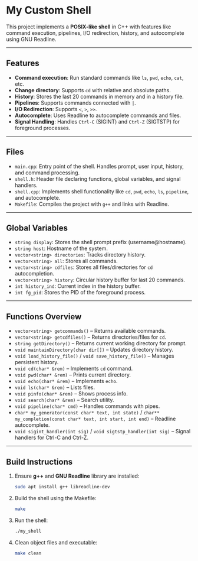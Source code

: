 # My Custom Shell

This project implements a **POSIX-like shell** in C++ with features like command execution, pipelines, I/O redirection, history, and autocomplete using GNU Readline.

---

## Features

- **Command execution**: Run standard commands like `ls`, `pwd`, `echo`, `cat`, etc.
- **Change directory**: Supports `cd` with relative and absolute paths.
- **History**: Stores the last 20 commands in memory and in a history file.
- **Pipelines**: Supports commands connected with `|`.
- **I/O Redirection**: Supports `<`, `>`, `>>`.
- **Autocomplete**: Uses Readline to autocomplete commands and files.
- **Signal Handling**: Handles `Ctrl-C` (SIGINT) and `Ctrl-Z` (SIGTSTP) for foreground processes.

---

## Files

- `main.cpp`: Entry point of the shell. Handles prompt, user input, history, and command processing.  
- `shell.h`: Header file declaring functions, global variables, and signal handlers.  
- `shell.cpp`: Implements shell functionality like `cd`, `pwd`, `echo`, `ls`, `pipeline`, and autocomplete.  
- `Makefile`: Compiles the project with `g++` and links with Readline.

---

## Global Variables

- `string display`: Stores the shell prompt prefix (username@hostname).  
- `string host`: Hostname of the system.  
- `vector<string> directories`: Tracks directory history.  
- `vector<string> all`: Stores all commands.  
- `vector<string> cdfiles`: Stores all files/directories for `cd` autocompletion.  
- `vector<string> history`: Circular history buffer for last 20 commands.  
- `int history_ind`: Current index in the history buffer.  
- `int fg_pid`: Stores the PID of the foreground process.

---

## Functions Overview

- `vector<string> getcommands()` – Returns available commands.  
- `vector<string> getcdfiles()` – Returns directories/files for `cd`.  
- `string getDirectory()` – Returns current working directory for prompt.  
- `void maintainDirectory(char dir[])` – Updates directory history.  
- `void load_history_file()` / `void save_history_file()` – Manages persistent history.  
- `void cd(char* &rem)` – Implements `cd` command.  
- `void pwd(char* &rem)` – Prints current directory.  
- `void echo(char* &rem)` – Implements `echo`.  
- `void ls(char* &rem)` – Lists files.  
- `void pinfo(char* &rem)` – Shows process info.  
- `void search(char* &rem)` – Search utility.  
- `void pipeline(char* cmd)` – Handles commands with pipes.  
- `char* my_generator(const char* text, int state)` / `char** my_completion(const char* text, int start, int end)` – Readline autocomplete.  
- `void sigint_handler(int sig)` / `void sigtstp_handler(int sig)` – Signal handlers for Ctrl-C and Ctrl-Z.  

---

## Build Instructions

1. Ensure **g++** and **GNU Readline** library are installed:
   ```bash
   sudo apt install g++ libreadline-dev

2. Build the shell using the Makefile:
   ```bash
   make

3. Run the shell:
   ```bash
   ./my_shell

4. Clean object files and executable:
   ```bash
   make clean
